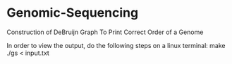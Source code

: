 # Genomic-Sequencing
Construction of DeBruijn Graph To Print Correct Order of a Genome

In order to view the output, do the following steps on a linux terminal:
make
./gs < input.txt